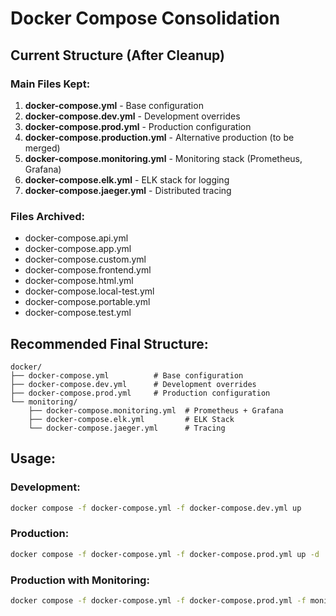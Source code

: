 # Docker Compose Consolidation

## Current Structure (After Cleanup)

### Main Files Kept:
1. **docker-compose.yml** - Base configuration
2. **docker-compose.dev.yml** - Development overrides
3. **docker-compose.prod.yml** - Production configuration
4. **docker-compose.production.yml** - Alternative production (to be merged)
5. **docker-compose.monitoring.yml** - Monitoring stack (Prometheus, Grafana)
6. **docker-compose.elk.yml** - ELK stack for logging
7. **docker-compose.jaeger.yml** - Distributed tracing

### Files Archived:
- docker-compose.api.yml
- docker-compose.app.yml
- docker-compose.custom.yml
- docker-compose.frontend.yml
- docker-compose.html.yml
- docker-compose.local-test.yml
- docker-compose.portable.yml
- docker-compose.test.yml

## Recommended Final Structure:

```
docker/
├── docker-compose.yml          # Base configuration
├── docker-compose.dev.yml      # Development overrides
├── docker-compose.prod.yml     # Production configuration
└── monitoring/
    ├── docker-compose.monitoring.yml  # Prometheus + Grafana
    ├── docker-compose.elk.yml         # ELK Stack
    └── docker-compose.jaeger.yml      # Tracing
```

## Usage:

### Development:
```bash
docker compose -f docker-compose.yml -f docker-compose.dev.yml up
```

### Production:
```bash
docker compose -f docker-compose.yml -f docker-compose.prod.yml up -d
```

### Production with Monitoring:
```bash
docker compose -f docker-compose.yml -f docker-compose.prod.yml -f monitoring/docker-compose.monitoring.yml up -d
```
